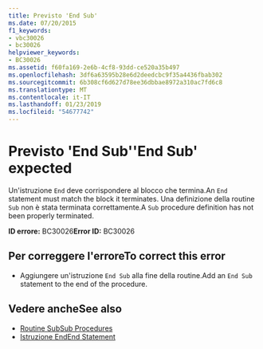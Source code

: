 ```yaml
---
title: Previsto 'End Sub'
ms.date: 07/20/2015
f1_keywords:
- vbc30026
- bc30026
helpviewer_keywords:
- BC30026
ms.assetid: f60fa169-2e6b-4cf8-93dd-ce520a35b497
ms.openlocfilehash: 3df6a63595b28e6d2deedcbc9f35a4436fbab302
ms.sourcegitcommit: 6b308cf6d627d78ee36dbbae8972a310ac7fd6c8
ms.translationtype: MT
ms.contentlocale: it-IT
ms.lasthandoff: 01/23/2019
ms.locfileid: "54677742"
---
```

# <a name="end-sub-expected"></a><span data-ttu-id="41da5-102">Previsto 'End Sub'</span><span class="sxs-lookup"><span data-stu-id="41da5-102">'End Sub' expected</span></span>
<span data-ttu-id="41da5-103">Un'istruzione `End` deve corrispondere al blocco che termina.</span><span class="sxs-lookup"><span data-stu-id="41da5-103">An `End` statement must match the block it terminates.</span></span> <span data-ttu-id="41da5-104">Una definizione della routine `Sub` non è stata terminata correttamente.</span><span class="sxs-lookup"><span data-stu-id="41da5-104">A `Sub` procedure definition has not been properly terminated.</span></span>  
  
 <span data-ttu-id="41da5-105">**ID errore:** BC30026</span><span class="sxs-lookup"><span data-stu-id="41da5-105">**Error ID:** BC30026</span></span>  
  
## <a name="to-correct-this-error"></a><span data-ttu-id="41da5-106">Per correggere l'errore</span><span class="sxs-lookup"><span data-stu-id="41da5-106">To correct this error</span></span>  
  
-   <span data-ttu-id="41da5-107">Aggiungere un'istruzione `End Sub` alla fine della routine.</span><span class="sxs-lookup"><span data-stu-id="41da5-107">Add an `End Sub` statement to the end of the procedure.</span></span>  
  
## <a name="see-also"></a><span data-ttu-id="41da5-108">Vedere anche</span><span class="sxs-lookup"><span data-stu-id="41da5-108">See also</span></span>
- [<span data-ttu-id="41da5-109">Routine Sub</span><span class="sxs-lookup"><span data-stu-id="41da5-109">Sub Procedures</span></span>](../../visual-basic/programming-guide/language-features/procedures/sub-procedures.md)
- [<span data-ttu-id="41da5-110">Istruzione End</span><span class="sxs-lookup"><span data-stu-id="41da5-110">End Statement</span></span>](../../visual-basic/language-reference/statements/end-statement.md)

